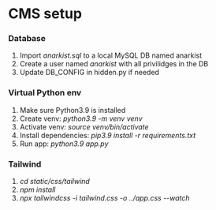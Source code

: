 # CMS setup
### Database
1. Import _anarkist.sql_ to a local MySQL DB named anarkist
2. Create a user named _anarkist_ with all privilidges in the DB
3. Update DB_CONFIG in hidden.py if needed

### Virtual Python env
1. Make sure Python3.9 is installed
2. Create venv: _python3.9 -m venv venv_
3. Activate venv: _source venv/bin/activate_
4. Install dependencies: _pip3.9 install -r requirements.txt_
5. Run app: _python3.9 app.py_

### Tailwind
1. _cd static/css/tailwind_
2. _npm install_
3. _npx tailwindcss -i tailwind.css -o ../app.css --watch_
